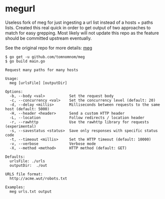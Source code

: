 # megurl

Useless fork of meg for just ingesting a url list instead of a hosts + paths lists. Created this real quick in order to get output of two approaches to match for easy grepping. Most likely will not update this repo as the feature should be committed upstream eventually.


See the original repo for more details: [meg](https://github.com/tomnomnom/meg)

```
$ go get -u github.com/tomnomnom/meg
$ go build main.go
```

```
Request many paths for many hosts

Usage:
  meg [urlsFile] [outputDir]

Options:
  -b, --body <val>           Set the request body
  -c, --concurrency <val>    Set the concurrency level (default: 20)
  -d, --delay <millis>       Milliseconds between requests to the same host (default: 5000)
  -H, --header <header>      Send a custom HTTP header
  -L, --location             Follow redirects / location header
  -r, --rawhttp              Use the rawhttp library for requests (experimental)
  -s, --savestatus <status>  Save only responses with specific status code
  -t, --timeout <millis>     Set the HTTP timeout (default: 10000)
  -v, --verbose              Verbose mode
  -X, --method <method>      HTTP method (default: GET)

Defaults:
  urlsFile: ./urls
  outputDir:  ./out

URLS file format:
  http://acme.wut/robots.txt

Examples:
  meg urls.txt output

```
